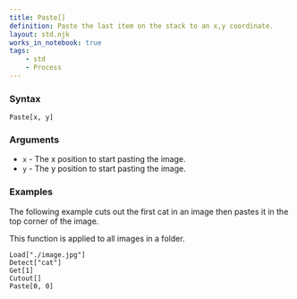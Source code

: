 ```yaml
---
title: Paste[]
definition: Paste the last item on the stack to an x,y coordinate.
layout: std.njk
works_in_notebook: true
tags:
    - std
    - Process
---
```


### Syntax

```
Paste[x, y]
```

### Arguments

- `x` - The x position to start pasting the image.
- `y` - The y position to start pasting the image.

### Examples

The following example cuts out the first cat in an image then pastes it in the top corner of the image.

This function is applied to all images in a folder.

```
Load["./image.jpg"]
Detect["cat"]
Get[1]
Cutout[]
Paste[0, 0]
```
